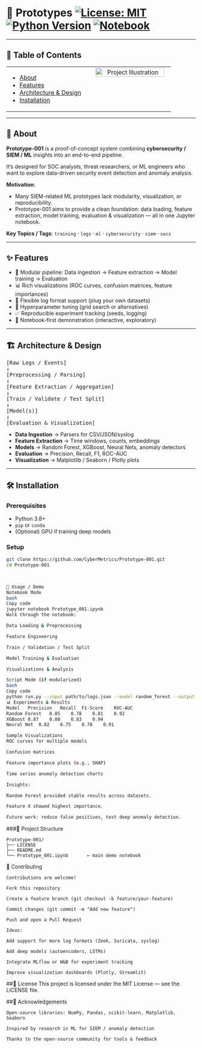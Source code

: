 # 🚀 Prototypes                                                                                       [![License: MIT](https://img.shields.io/badge/License-MIT-blue.svg)](LICENSE)     [![Python Version](https://img.shields.io/badge/python-3.8%2B-blue.svg)](https://www.python.org/)  [![Notebook](https://img.shields.io/badge/notebook–Jupyter-orange.svg)](Prototype_001.ipynb)  



---
 ## 📖 Table of Contents

<table style="width:100%;">
<tr>
<td style="vertical-align: top; width: 50%; padding-right: 20px;">

- [About](#-about)  
- [Features](#-features)  
- [Architecture & Design](#-architecture--design)  
- [Installation](#-installation)  
 

</td>
<td style="vertical-align: top; width: 60%; text-align: center;">

<img src="https://media3.giphy.com/media/v1.Y2lkPTZjMDliOTUyb3J0ZHo0NGVrZmV6c2F5OTc5OTdwZmZ5dDUzNHRoM2ZsM2hzMGlmbyZlcD12MV9naWZzX3NlYXJjaCZjdD1n/hun4DFmfnDId3lid5b/source.gif" alt="Project Illustration" width="95%"/>

</td>
</tr>
</table>



---

## 🎯 About

**Prototype-001** is a proof-of-concept system combining **cybersecurity / SIEM / ML** insights into an end-to-end pipeline.  

It’s designed for SOC analysts, threat researchers, or ML engineers who want to explore data-driven security event detection and anomaly analysis.  

**Motivation**:  
- Many SIEM-related ML prototypes lack modularity, visualization, or reproducibility.  
- Prototype-001 aims to provide a clean foundation: data loading, feature extraction, model training, evaluation & visualization — all in one Jupyter notebook.  

**Key Topics / Tags**: `training` · `logs` · `ml` · `cybersecurity` · `siem` · `socs`

---

## ✨ Features

- 🚧 Modular pipeline: Data ingestion → Feature extraction → Model training → Evaluation  
- 📊 Rich visualizations (ROC curves, confusion matrices, feature importances)  
- 📂 Flexible log format support (plug your own datasets)  
- 🔧 Hyperparameter tuning (grid search or alternatives)  
- ✅ Reproducible experiment tracking (seeds, logging)  
- 🧪 Notebook-first demonstration (interactive, exploratory)  

---

## 🏗 Architecture & Design
<pre>
[Raw Logs / Events]
↓
[Preprocessing / Parsing]
↓
[Feature Extraction / Aggregation]
↓
[Train / Validate / Test Split]
↓
[Model(s)]
↓
[Evaluation & Visualization]
</pre>

- **Data Ingestion** → Parsers for CSV/JSON/syslog  
- **Feature Extraction** → Time windows, counts, embeddings  
- **Models** → Random Forest, XGBoost, Neural Nets, anomaly detectors  
- **Evaluation** → Precision, Recall, F1, ROC-AUC  
- **Visualization** → Matplotlib / Seaborn / Plotly plots  

---

## 🛠 Installation

### Prerequisites

- Python 3.8+  
- `pip` or `conda`  
- (Optional) GPU if training deep models  

### Setup

```bash
git clone https://github.com/CyberMetrics/Prototype-001.git
cd Prototype-001

   

🧪 Usage / Demo
Notebook Mode
bash
Copy code
jupyter notebook Prototype_001.ipynb
Walk through the notebook:

Data Loading & Preprocessing

Feature Engineering

Train / Validation / Test Split

Model Training & Evaluation

Visualizations & Analysis

Script Mode (if modularized)
bash
Copy code
python run.py --input path/to/logs.json --model random_forest --output results/
📊 Experiments & Results
Model	Precision	Recall	F1-Score	ROC-AUC
Random Forest	0.85	0.78	0.81	0.92
XGBoost	0.87	0.80	0.83	0.94
Neural Net	0.82	0.75	0.78	0.91

Sample Visualizations
ROC curves for multiple models

Confusion matrices

Feature importance plots (e.g., SHAP)

Time series anomaly detection charts

Insights:

Random Forest provided stable results across datasets.

Feature X showed highest importance.

Future work: reduce false positives, test deep anomaly detection.
```
###📂 Project Structure
 ```
Prototype-001/
├── LICENSE
├── README.md
└── Prototype_001.ipynb       ← main demo notebook
 ```
🤝 Contributing
```
Contributions are welcome!

Fork this repository

Create a feature branch (git checkout -b feature/your-feature)

Commit changes (git commit -m "Add new feature")

Push and open a Pull Request

Ideas:

Add support for more log formats (Zeek, Suricata, syslog)

Add deep models (autoencoders, LSTMs)

Integrate MLflow or W&B for experiment tracking

Improve visualization dashboards (Plotly, Streamlit)
```
##📜 License
This project is licensed under the MIT License — see the LICENSE file.

##🙏 Acknowledgements
```
Open-source libraries: NumPy, Pandas, scikit-learn, Matplotlib, Seaborn

Inspired by research in ML for SIEM / anomaly detection

Thanks to the open-source community for tools & feedback
